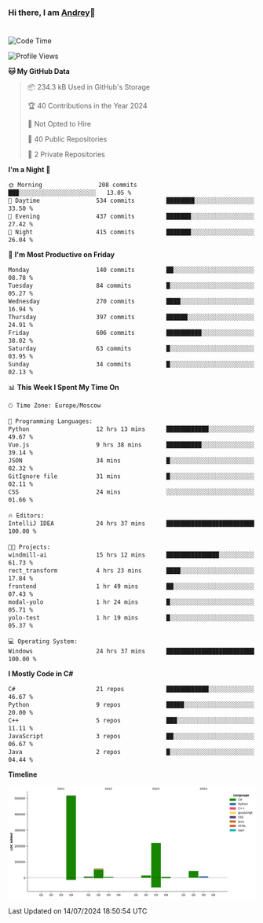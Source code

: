 ### Hi there, I am [Andrey](https://mootfrost.dev/)👋
# 
<!--START_SECTION:waka-->
![Code Time](http://img.shields.io/badge/Code%20Time-460%20hrs%2023%20mins-blue)

![Profile Views](http://img.shields.io/badge/Profile%20Views-18-blue)

**🐱 My GitHub Data** 

> 📦 234.3 kB Used in GitHub's Storage 
 > 
> 🏆 40 Contributions in the Year 2024
 > 
> 🚫 Not Opted to Hire
 > 
> 📜 40 Public Repositories 
 > 
> 🔑 2 Private Repositories 
 > 
**I'm a Night 🦉** 

```text
🌞 Morning                208 commits         ███░░░░░░░░░░░░░░░░░░░░░░   13.05 % 
🌆 Daytime                534 commits         ████████░░░░░░░░░░░░░░░░░   33.50 % 
🌃 Evening                437 commits         ███████░░░░░░░░░░░░░░░░░░   27.42 % 
🌙 Night                  415 commits         ███████░░░░░░░░░░░░░░░░░░   26.04 % 
```
📅 **I'm Most Productive on Friday** 

```text
Monday                   140 commits         ██░░░░░░░░░░░░░░░░░░░░░░░   08.78 % 
Tuesday                  84 commits          █░░░░░░░░░░░░░░░░░░░░░░░░   05.27 % 
Wednesday                270 commits         ████░░░░░░░░░░░░░░░░░░░░░   16.94 % 
Thursday                 397 commits         ██████░░░░░░░░░░░░░░░░░░░   24.91 % 
Friday                   606 commits         ██████████░░░░░░░░░░░░░░░   38.02 % 
Saturday                 63 commits          █░░░░░░░░░░░░░░░░░░░░░░░░   03.95 % 
Sunday                   34 commits          █░░░░░░░░░░░░░░░░░░░░░░░░   02.13 % 
```


📊 **This Week I Spent My Time On** 

```text
🕑︎ Time Zone: Europe/Moscow

💬 Programming Languages: 
Python                   12 hrs 13 mins      ████████████░░░░░░░░░░░░░   49.67 % 
Vue.js                   9 hrs 38 mins       ██████████░░░░░░░░░░░░░░░   39.14 % 
JSON                     34 mins             █░░░░░░░░░░░░░░░░░░░░░░░░   02.32 % 
GitIgnore file           31 mins             █░░░░░░░░░░░░░░░░░░░░░░░░   02.11 % 
CSS                      24 mins             ░░░░░░░░░░░░░░░░░░░░░░░░░   01.66 % 

🔥 Editors: 
IntelliJ IDEA            24 hrs 37 mins      █████████████████████████   100.00 % 

🐱‍💻 Projects: 
windmill-ai              15 hrs 12 mins      ███████████████░░░░░░░░░░   61.73 % 
rect_transform           4 hrs 23 mins       ████░░░░░░░░░░░░░░░░░░░░░   17.84 % 
frontend                 1 hr 49 mins        ██░░░░░░░░░░░░░░░░░░░░░░░   07.43 % 
modal-yolo               1 hr 24 mins        █░░░░░░░░░░░░░░░░░░░░░░░░   05.71 % 
yolo-test                1 hr 19 mins        █░░░░░░░░░░░░░░░░░░░░░░░░   05.37 % 

💻 Operating System: 
Windows                  24 hrs 37 mins      █████████████████████████   100.00 % 
```

**I Mostly Code in C#** 

```text
C#                       21 repos            ████████████░░░░░░░░░░░░░   46.67 % 
Python                   9 repos             █████░░░░░░░░░░░░░░░░░░░░   20.00 % 
C++                      5 repos             ███░░░░░░░░░░░░░░░░░░░░░░   11.11 % 
JavaScript               3 repos             ██░░░░░░░░░░░░░░░░░░░░░░░   06.67 % 
Java                     2 repos             █░░░░░░░░░░░░░░░░░░░░░░░░   04.44 % 
```



**Timeline**

![Lines of Code chart](https://raw.githubusercontent.com/Mootfrost777/Mootfrost777/main/assets/bar_graph.png)


 Last Updated on 14/07/2024 18:50:54 UTC
<!--END_SECTION:waka-->
